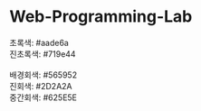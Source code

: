 # Web-Programming-Lab

초록색: #aade6a<br>
진초록색: #719e44<br>
<br>
배경회색: #565952<br>
진회색: #2D2A2A<br>
중간회색: #625E5E<br>
